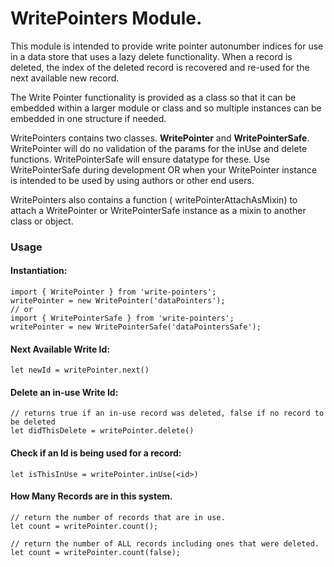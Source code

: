 # WritePointers Module.
This module is intended to provide write pointer autonumber indices for use in a data store that uses a lazy delete functionality.
When a record is deleted, the index of the deleted record is recovered and re-used for the next available new record.

The Write Pointer functionality is provided as a class so that it can be embedded within a larger module or class and so multiple instances can be embedded in one structure if needed.

WritePointers contains two classes.  **WritePointer** and **WritePointerSafe**.  WritePointer will do no validation of the params for the inUse and delete functions.  WritePointerSafe will ensure datatype for these.  Use WritePointerSafe during development OR when your WritePointer instance is intended to be used by using authors or other end users.

WritePointers also contains a function ( writePointerAttachAsMixin) to attach a WritePointer or WritePointerSafe instance as a mixin to another class or object.

### Usage 

#### Instantiation: 
``` 
import { WritePointer } from 'write-pointers';
writePointer = new WritePointer('dataPointers');
// or
import { WritePointerSafe } from 'write-pointers';
writePointer = new WritePointerSafe('dataPointersSafe');
```

#### Next Available Write Id: 
``` let newId = writePointer.next() ```

#### Delete an in-use Write Id: 
``` 
// returns true if an in-use record was deleted, false if no record to be deleted 
let didThisDelete = writePointer.delete() 
```

#### Check if an Id is being used for a record: 
``` 
let isThisInUse = writePointer.inUse(<id>)
```
#### How Many Records are in this system.
``` 
// return the number of records that are in use.
let count = writePointer.count();

// return the number of ALL records including ones that were deleted.
let count = writePointer.count(false);
```




